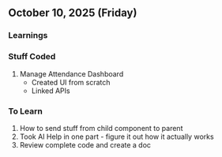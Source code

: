 ## October 10, 2025 (Friday)

### Learnings

### Stuff Coded
1. Manage Attendance Dashboard 
   - Created UI from scratch
   - Linked APIs


### To Learn
1. How to send stuff from child component to parent
2. Took AI Help in one part - figure it out how it actually works
3. Review complete code and create a doc